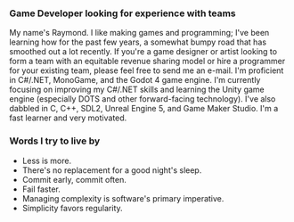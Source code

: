### Game Developer looking for experience with teams

My name's Raymond. I like making games and programming; I've been learning how for the past few years, a somewhat bumpy road that has smoothed out a lot recently. If you're a game designer or artist looking to form a team with an equitable revenue sharing model or hire a programmer for your existing team, please feel free to send me an e-mail. I'm proficient in C#/.NET, MonoGame, and the Godot 4 game engine. I'm currently focusing on improving my C#/.NET skills and learning the Unity game engine (especially DOTS and other forward-facing technology). I've also dabbled in C, C++, SDL2, Unreal Engine 5, and Game Maker Studio. I'm a fast learner and very motivated.

### Words I try to live by

- Less is more.
- There's no replacement for a good night's sleep.
- Commit early, commit often.
- Fail faster.
- Managing complexity is software's primary imperative.
- Simplicity favors regularity.
